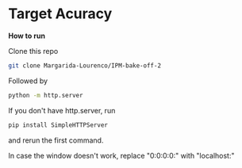 # Target Acuracy

**How to run**

Clone this repo
```bash
git clone Margarida-Lourenco/IPM-bake-off-2 
```

Followed by
```bash
python -m http.server
```
If you don't have http.server, run 
```bash
pip install SimpleHTTPServer
```
and rerun the first command. 

In case the window doesn't work, replace "0:0:0:0:" with "localhost:"
